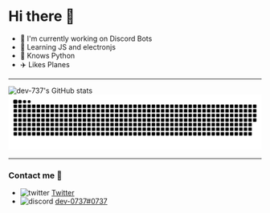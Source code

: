 # Hi there 👋

- 🔭 I'm currently working on Discord Bots 
- 🌱 Learning JS and electronjs
- 🧠 Knows Python
- ✈️ Likes Planes
---

![dev-737's GitHub stats](https://github-readme-stats.vercel.app/api?username=dev-737&show_icons=true&theme=tokyonight)
![snake gif](https://github.com/dev-737/dev-737/blob/output/github-contribution-grid-snake.svg)

---
###  Contact me 🤝
- ![twitter](https://img.icons8.com/color/30/000000/twitter--v1.pn)  [Twitter](https://twitter.com/737_dev)
- ![discord](https://img.icons8.com/color/30/000000/discord--v2.png) [dev-0737#0737](https://discord.com/users/736482645931720765) 

<!--
**dev-737/dev-737** is a ✨ _special_ ✨ repository because its `README.md` (this file) appears on your GitHub profile.

Here are some ideas to get you started:

- 🔭 I’m currently working on ...
- 🌱 I’m currently learning ...
- 👯 I’m looking to collaborate on ...
- 🤔 I’m looking for help with ...
- 💬 Ask me about ...
- 📫 How to reach me: ...
- 😄 Pronouns: ...
- ⚡ Fun fact: ...
-->
